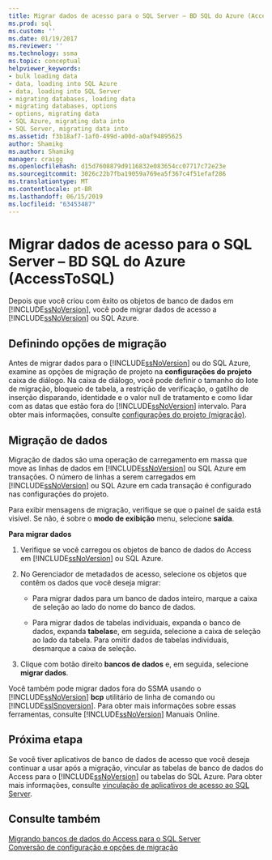 ```yaml
---
title: Migrar dados de acesso para o SQL Server – BD SQL do Azure (AccessToSQL) | Microsoft Docs
ms.prod: sql
ms.custom: ''
ms.date: 01/19/2017
ms.reviewer: ''
ms.technology: ssma
ms.topic: conceptual
helpviewer_keywords:
- bulk loading data
- data, loading into SQL Azure
- data, loading into SQL Server
- migrating databases, loading data
- migrating databases, options
- options, migrating data
- SQL Azure, migrating data into
- SQL Server, migrating data into
ms.assetid: f3b18af7-1af0-499d-a00d-a0af94895625
author: Shamikg
ms.author: Shamikg
manager: craigg
ms.openlocfilehash: d15d7608879d9116832e083654cc07717c72e23e
ms.sourcegitcommit: 3026c22b7fba19059a769ea5f367c4f51efaf286
ms.translationtype: MT
ms.contentlocale: pt-BR
ms.lasthandoff: 06/15/2019
ms.locfileid: "63453487"
---
```

# <a name="migrating-access-data-into-sql-server---azure-sql-db-accesstosql"></a>Migrar dados de acesso para o SQL Server – BD SQL do Azure (AccessToSQL)
Depois que você criou com êxito os objetos de banco de dados em [!INCLUDE[ssNoVersion](../../includes/ssnoversion-md.md)], você pode migrar dados de acesso a [!INCLUDE[ssNoVersion](../../includes/ssnoversion-md.md)] ou SQL Azure.  
  
## <a name="setting-migration-options"></a>Definindo opções de migração  
Antes de migrar dados para o [!INCLUDE[ssNoVersion](../../includes/ssnoversion-md.md)] ou do SQL Azure, examine as opções de migração de projeto na **configurações do projeto** caixa de diálogo. Na caixa de diálogo, você pode definir o tamanho do lote de migração, bloqueio de tabela, a restrição de verificação, o gatilho de inserção disparando, identidade e o valor null de tratamento e como lidar com as datas que estão fora do [!INCLUDE[ssNoVersion](../../includes/ssnoversion-md.md)] intervalo. Para obter mais informações, consulte [configurações do projeto (migração)](https://msdn.microsoft.com/4caebc9c-8680-4b99-a8fa-89c43161c95d).  
  
## <a name="migrating-data"></a>Migração de dados  
Migração de dados são uma operação de carregamento em massa que move as linhas de dados em [!INCLUDE[ssNoVersion](../../includes/ssnoversion-md.md)] ou SQL Azure em transações. O número de linhas a serem carregados em [!INCLUDE[ssNoVersion](../../includes/ssnoversion-md.md)] ou SQL Azure em cada transação é configurado nas configurações do projeto.  
  
Para exibir mensagens de migração, verifique se que o painel de saída está visível. Se não, é sobre o **modo de exibição** menu, selecione **saída**.  
  
**Para migrar dados**  
  
1.  Verifique se você carregou os objetos de banco de dados do Access em [!INCLUDE[ssNoVersion](../../includes/ssnoversion-md.md)] ou SQL Azure.  
  
2.  No Gerenciador de metadados de acesso, selecione os objetos que contêm os dados que você deseja migrar:  
  
    -   Para migrar dados para um banco de dados inteiro, marque a caixa de seleção ao lado do nome do banco de dados.  
  
    -   Para migrar dados de tabelas individuais, expanda o banco de dados, expanda **tabelas**e, em seguida, selecione a caixa de seleção ao lado da tabela. Para omitir dados de tabelas individuais, desmarque a caixa de seleção.  
  
3.  Clique com botão direito **bancos de dados** e, em seguida, selecione **migrar dados**.  
  
Você também pode migrar dados fora do SSMA usando o [!INCLUDE[ssNoVersion](../../includes/ssnoversion-md.md)] **bcp** utilitário de linha de comando ou [!INCLUDE[ssISnoversion](../../includes/ssisnoversion-md.md)]. Para obter mais informações sobre essas ferramentas, consulte [!INCLUDE[ssNoVersion](../../includes/ssnoversion-md.md)] Manuais Online.  
  
## <a name="next-step"></a>Próxima etapa  
Se você tiver aplicativos de banco de dados de acesso que você deseja continuar a usar após a migração, vincular as tabelas de banco de dados do Access para o [!INCLUDE[ssNoVersion](../../includes/ssnoversion-md.md)] ou tabelas do SQL Azure. Para obter mais informações, consulte [vinculação de aplicativos de acesso ao SQL Server](linking-access-applications-to-sql-server-azure-sql-db-accesstosql.md).  
  
## <a name="see-also"></a>Consulte também  
[Migrando bancos de dados do Access para o SQL Server](migrating-access-databases-to-sql-server-azure-sql-db-accesstosql.md)  
[Conversão de configuração e opções de migração](setting-conversion-and-migration-options-accesstosql.md)  
  
